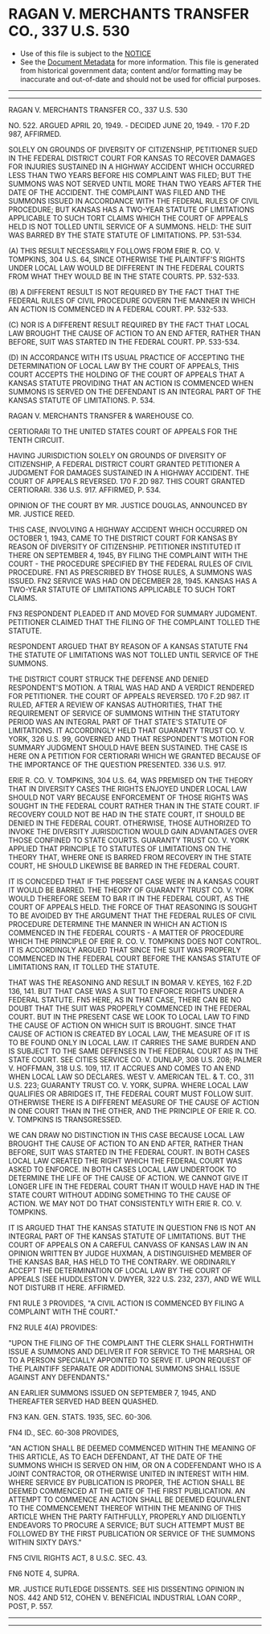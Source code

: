 ---
---

# RAGAN V. MERCHANTS TRANSFER CO., 337 U.S. 530

* Use of this file is subject to the [NOTICE](https://github.com/publicdocs/notice/blob/master/NOTICE)
* See the [Document Metadata](../../../) for more information.
  This file is generated from historical government data; content and/or formatting may be inaccurate and out-of-date and should not be used for official purposes.

----------
----------

RAGAN V. MERCHANTS TRANSFER CO., 337 U.S. 530

NO. 522.  ARGUED APRIL 20, 1949.  - DECIDED JUNE 20, 1949.  - 170 F.2D 987, AFFIRMED.

SOLELY ON GROUNDS OF DIVERSITY OF CITIZENSHIP, PETITIONER SUED IN THE FEDERAL DISTRICT COURT FOR KANSAS TO RECOVER DAMAGES FOR INJURIES SUSTAINED IN A HIGHWAY ACCIDENT WHICH OCCURRED LESS THAN TWO YEARS BEFORE HIS COMPLAINT WAS FILED; BUT THE SUMMONS WAS NOT SERVED UNTIL MORE THAN TWO YEARS AFTER THE DATE OF THE ACCIDENT.  THE COMPLAINT WAS FILED AND THE SUMMONS ISSUED IN ACCORDANCE WITH THE FEDERAL RULES OF CIVIL PROCEDURE; BUT KANSAS HAS A TWO-YEAR STATUTE OF LIMITATIONS APPLICABLE TO SUCH TORT CLAIMS WHICH THE COURT OF APPEALS HELD IS NOT TOLLED UNTIL SERVICE OF A SUMMONS.  HELD:  THE SUIT WAS BARRED BY THE STATE STATUTE OF LIMITATIONS.  PP. 531-534.

(A)  THIS RESULT NECESSARILY FOLLOWS FROM ERIE R. CO. V. TOMPKINS, 304 U.S. 64, SINCE OTHERWISE THE PLAINTIFF'S RIGHTS UNDER LOCAL LAW WOULD BE DIFFERENT IN THE FEDERAL COURTS FROM WHAT THEY WOULD BE IN THE STATE COURTS.  PP. 532-533.

(B)  A DIFFERENT RESULT IS NOT REQUIRED BY THE FACT THAT THE FEDERAL RULES OF CIVIL PROCEDURE GOVERN THE MANNER IN WHICH AN ACTION IS COMMENCED IN A FEDERAL COURT.  PP. 532-533.

(C)  NOR IS A DIFFERENT RESULT REQUIRED BY THE FACT THAT LOCAL LAW BROUGHT THE CAUSE OF ACTION TO AN END AFTER, RATHER THAN BEFORE, SUIT WAS STARTED IN THE FEDERAL COURT.  PP. 533-534.

(D)  IN ACCORDANCE WITH ITS USUAL PRACTICE OF ACCEPTING THE DETERMINATION OF LOCAL LAW BY THE COURT OF APPEALS, THIS COURT ACCEPTS THE HOLDING OF THE COURT OF APPEALS THAT A KANSAS STATUTE PROVIDING THAT AN ACTION IS COMMENCED WHEN SUMMONS IS SERVED ON THE DEFENDANT IS AN INTEGRAL PART OF THE KANSAS STATUTE OF LIMITATIONS.  P. 534.

RAGAN V. MERCHANTS TRANSFER & WAREHOUSE CO.

CERTIORARI TO THE UNITED STATES COURT OF APPEALS FOR THE TENTH CIRCUIT.

HAVING JURISDICTION SOLELY ON GROUNDS OF DIVERSITY OF CITIZENSHIP, A FEDERAL DISTRICT COURT GRANTED PETITIONER A JUDGMENT FOR DAMAGES SUSTAINED IN A HIGHWAY ACCIDENT.  THE COURT OF APPEALS REVERSED.  170 F.2D 987.  THIS COURT GRANTED CERTIORARI.  336 U.S. 917.  AFFIRMED, P. 534.

OPINION OF THE COURT BY MR. JUSTICE DOUGLAS, ANNOUNCED BY MR. JUSTICE REED.

THIS CASE, INVOLVING A HIGHWAY ACCIDENT WHICH OCCURRED ON OCTOBER 1, 1943, CAME TO THE DISTRICT COURT FOR KANSAS BY REASON OF DIVERSITY OF CITIZENSHIP.  PETITIONER INSTITUTED IT THERE ON SEPTEMBER 4, 1945, BY FILING THE COMPLAINT WITH THE COURT - THE PROCEDURE SPECIFIED BY THE FEDERAL RULES OF CIVIL PROCEDURE.  FN1  AS PRESCRIBED BY THOSE RULES, A SUMMONS WAS ISSUED.  FN2  SERVICE WAS HAD ON DECEMBER 28, 1945.  KANSAS HAS A TWO-YEAR STATUTE OF LIMITATIONS APPLICABLE TO SUCH TORT CLAIMS.

FN3  RESPONDENT PLEADED IT AND MOVED FOR SUMMARY JUDGMENT.  PETITIONER CLAIMED THAT THE FILING OF THE COMPLAINT TOLLED THE STATUTE.

RESPONDENT ARGUED THAT BY REASON OF A KANSAS STATUTE  FN4  THE STATUTE OF LIMITATIONS WAS NOT TOLLED UNTIL SERVICE OF THE SUMMONS.

THE DISTRICT COURT STRUCK THE DEFENSE AND DENIED RESPONDENT'S MOTION.  A TRIAL WAS HAD AND A VERDICT RENDERED FOR PETITIONER.  THE COURT OF APPEALS REVERSED.  170 F.2D 987.  IT RULED, AFTER A REVIEW OF KANSAS AUTHORITIES, THAT THE REQUIREMENT OF SERVICE OF SUMMONS WITHIN THE STATUTORY PERIOD WAS AN INTEGRAL PART OF THAT STATE'S STATUTE OF LIMITATIONS.  IT ACCORDINGLY HELD THAT GUARANTY TRUST CO. V. YORK, 326 U.S. 99, GOVERNED AND THAT RESPONDENT'S MOTION FOR SUMMARY JUDGMENT SHOULD HAVE BEEN SUSTAINED.  THE CASE IS HERE ON A PETITION FOR CERTIORARI WHICH WE GRANTED BECAUSE OF THE IMPORTANCE OF THE QUESTION PRESENTED.  336 U.S. 917.

ERIE R. CO. V. TOMPKINS, 304 U.S. 64, WAS PREMISED ON THE THEORY THAT IN DIVERSITY CASES THE RIGHTS ENJOYED UNDER LOCAL LAW SHOULD NOT VARY BECAUSE ENFORCEMENT OF THOSE RIGHTS WAS SOUGHT IN THE FEDERAL COURT RATHER THAN IN THE STATE COURT.  IF RECOVERY COULD NOT BE HAD IN THE STATE COURT, IT SHOULD BE DENIED IN THE FEDERAL COURT.  OTHERWISE, THOSE AUTHORIZED TO INVOKE THE DIVERSITY JURISDICTION WOULD GAIN ADVANTAGES OVER THOSE CONFINED TO STATE COURTS.  GUARANTY TRUST CO. V. YORK APPLIED THAT PRINCIPLE TO STATUTES OF LIMITATIONS ON THE THEORY THAT, WHERE ONE IS BARRED FROM RECOVERY IN THE STATE COURT, HE SHOULD LIKEWISE BE BARRED IN THE FEDERAL COURT.

IT IS CONCEDED THAT IF THE PRESENT CASE WERE IN A KANSAS COURT IT WOULD BE BARRED.  THE THEORY OF GUARANTY TRUST CO. V. YORK WOULD THEREFORE SEEM TO BAR IT IN THE FEDERAL COURT, AS THE COURT OF APPEALS HELD.  THE FORCE OF THAT REASONING IS SOUGHT TO BE AVOIDED BY THE ARGUMENT THAT THE FEDERAL RULES OF CIVIL PROCEDURE DETERMINE THE MANNER IN WHICH AN ACTION IS COMMENCED IN THE FEDERAL COURTS - A MATTER OF PROCEDURE WHICH THE PRINCIPLE OF ERIE R. CO. V. TOMPKINS DOES NOT CONTROL.  IT IS ACCORDINGLY ARGUED THAT SINCE THE SUIT WAS PROPERLY COMMENCED IN THE FEDERAL COURT BEFORE THE KANSAS STATUTE OF LIMITATIONS RAN, IT TOLLED THE STATUTE.

THAT WAS THE REASONING AND RESULT IN BOMAR V. KEYES, 162 F.2D 136, 141.  BUT THAT CASE WAS A SUIT TO ENFORCE RIGHTS UNDER A FEDERAL STATUTE.  FN5  HERE, AS IN THAT CASE, THERE CAN BE NO DOUBT THAT THE SUIT WAS PROPERLY COMMENCED IN THE FEDERAL COURT.  BUT IN THE PRESENT CASE WE LOOK TO LOCAL LAW TO FIND THE CAUSE OF ACTION ON WHICH SUIT IS BROUGHT.  SINCE THAT CAUSE OF ACTION IS CREATED BY LOCAL LAW, THE MEASURE OF IT IS TO BE FOUND ONLY IN LOCAL LAW.  IT CARRIES THE SAME BURDEN AND IS SUBJECT TO THE SAME DEFENSES IN THE FEDERAL COURT AS IN THE STATE COURT.  SEE CITIES SERVICE CO. V. DUNLAP, 308 U.S. 208; PALMER V. HOFFMAN, 318 U.S. 109, 117.  IT ACCRUES AND COMES TO AN END WHEN LOCAL LAW SO DECLARES.  WEST V. AMERICAN TEL. & T. CO., 311 U.S. 223; GUARANTY TRUST CO. V. YORK, SUPRA.  WHERE LOCAL LAW QUALIFIES OR ABRIDGES IT, THE FEDERAL COURT MUST FOLLOW SUIT.  OTHERWISE THERE IS A DIFFERENT MEASURE OF THE CAUSE OF ACTION IN ONE COURT THAN IN THE OTHER, AND THE PRINCIPLE OF ERIE R. CO. V. TOMPKINS IS TRANSGRESSED.

WE CAN DRAW NO DISTINCTION IN THIS CASE BECAUSE LOCAL LAW BROUGHT THE CAUSE OF ACTION TO AN END AFTER, RATHER THAN BEFORE, SUIT WAS STARTED IN THE FEDERAL COURT.  IN BOTH CASES LOCAL LAW CREATED THE RIGHT WHICH THE FEDERAL COURT WAS ASKED TO ENFORCE.  IN BOTH CASES LOCAL LAW UNDERTOOK TO DETERMINE THE LIFE OF THE CAUSE OF ACTION.  WE CANNOT GIVE IT LONGER LIFE IN THE FEDERAL COURT THAN IT WOULD HAVE HAD IN THE STATE COURT WITHOUT ADDING SOMETHING TO THE CAUSE OF ACTION.  WE MAY NOT DO THAT CONSISTENTLY WITH ERIE R. CO. V. TOMPKINS.

IT IS ARGUED THAT THE KANSAS STATUTE IN QUESTION  FN6  IS NOT AN INTEGRAL PART OF THE KANSAS STATUTE OF LIMITATIONS.  BUT THE COURT OF APPEALS ON A CAREFUL CANVASS OF KANSAS LAW IN AN OPINION WRITTEN BY JUDGE HUXMAN, A DISTINGUISHED MEMBER OF THE KANSAS BAR, HAS HELD TO THE CONTRARY.  WE ORDINARILY ACCEPT THE DETERMINATION OF LOCAL LAW BY THE COURT OF APPEALS (SEE HUDDLESTON V. DWYER, 322 U.S. 232, 237), AND WE WILL NOT DISTURB IT HERE.  AFFIRMED.

FN1  RULE 3 PROVIDES, "A CIVIL ACTION IS COMMENCED BY FILING A COMPLAINT WITH THE COURT."

FN2  RULE 4(A) PROVIDES:

"UPON THE FILING OF THE COMPLAINT THE CLERK SHALL FORTHWITH ISSUE A SUMMONS AND DELIVER IT FOR SERVICE TO THE MARSHAL OR TO A PERSON SPECIALLY APPOINTED TO SERVE IT.  UPON REQUEST OF THE PLAINTIFF SEPARATE OR ADDITIONAL SUMMONS SHALL ISSUE AGAINST ANY DEFENDANTS."

AN EARLIER SUMMONS ISSUED ON SEPTEMBER 7, 1945, AND THEREAFTER SERVED HAD BEEN QUASHED.

FN3  KAN. GEN. STATS. 1935, SEC. 60-306.

FN4  ID., SEC. 60-308 PROVIDES,

"AN ACTION SHALL BE DEEMED COMMENCED WITHIN THE MEANING OF THIS ARTICLE, AS TO EACH DEFENDANT, AT THE DATE OF THE SUMMONS WHICH IS SERVED ON HIM, OR ON A CODEFENDANT WHO IS A JOINT CONTRACTOR, OR OTHERWISE UNITED IN INTEREST WITH HIM.  WHERE SERVICE BY PUBLICATION IS PROPER, THE ACTION SHALL BE DEEMED COMMENCED AT THE DATE OF THE FIRST PUBLICATION.  AN ATTEMPT TO COMMENCE AN ACTION SHALL BE DEEMED EQUIVALENT TO THE COMMENCEMENT THEREOF WITHIN THE MEANING OF THIS ARTICLE WHEN THE PARTY FAITHFULLY, PROPERLY AND DILIGENTLY ENDEAVORS TO PROCURE A SERVICE; BUT SUCH ATTEMPT MUST BE FOLLOWED BY THE FIRST PUBLICATION OR SERVICE OF THE SUMMONS WITHIN SIXTY DAYS."

FN5  CIVIL RIGHTS ACT, 8 U.S.C. SEC. 43.

FN6  NOTE 4, SUPRA.

MR. JUSTICE RUTLEDGE DISSENTS.  SEE HIS DISSENTING OPINION IN NOS. 442 AND 512, COHEN V. BENEFICIAL INDUSTRIAL LOAN CORP., POST, P. 557.


----------
----------

